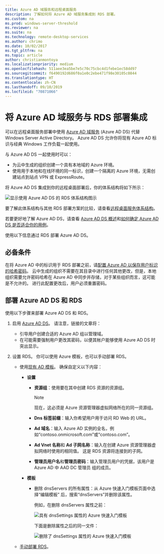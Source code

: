 ```yaml
---
title: Azure AD 域服务和远程桌面服务
description: 了解如何将 Azure AD 域服务集成到 RDS 部署。
ms.custom: na
ms.prod: windows-server-threshold
ms.reviewer: na
ms.suite: na
ms.technology: remote-desktop-services
ms.author: chrimo
ms.date: 10/02/2017
ms.tgt_pltfrm: na
ms.topic: article
author: christianmontoya
ms.localizationpriority: medium
ms.openlocfilehash: 511aee3ea5be7e5c70c75cbc4d1febe1ec58dd97
ms.sourcegitcommit: f6490192d686f0a1e0c2ebe471f98e30105c0844
ms.translationtype: HT
ms.contentlocale: zh-CN
ms.lasthandoff: 09/10/2019
ms.locfileid: "70871066"
---
```

# <a name="integrate-azure-ad-domain-services-with-your-rds-deployment"></a>将 Azure AD 域服务与 RDS 部署集成

可以在远程桌面服务部署中使用 [Azure AD 域服务](/azure/active-directory-domain-services/active-directory-ds-overview) (Azure AD DS) 代替 Windows Server Active Directory。 Azure AD DS 允许你将现有 Azure AD 标识与经典 Windows 工作负载一起使用。

与 Azure AD DS 一起使用时可以： 
- 为云中生成的组织创建一个具有本地域的 Azure 环境。 
- 使用用于本地和在线环境的同一标识，创建一个隔离的 Azure 环境，无需创建站点到站点 VPN 或 ExpressRoute。 

将 Azure AD DS 集成到你的远程桌面部署后，你的体系结构将如下所示：

![显示使用 Azure AD DS 的 RDS 体系结构图示](media/aadds-rds.png)

要了解此体系结构与其他 RDS 部署方案的比较，请查看[远程桌面服务体系结构](desktop-hosting-logical-architecture.md)。

若要更好地了解 Azure AD DS，请查看 [Azure AD DS 概述](/azure/active-directory-domain-services/active-directory-ds-overview)和[如何确定 Azure AD DS 是否适合你的用例](/azure/active-directory-domain-services/active-directory-ds-comparison)。

使用以下信息通过 RDS 部署 Azure AD DS。

## <a name="prerequisites"></a>必备条件

在将 Azure AD 中的标识用于 RDS 部署之前，请[配置 Azure AD 以保存用户标识的哈希密码](/azure/active-directory-domain-services/active-directory-ds-getting-started-password-sync)。 云中生成的组织不需要在其目录中进行任何其他更改，但是，本地组织需要允许密码哈希在 Azure AD 中同步并存储，对于某些组织而言，这可能是不允许的。 进行此配置更改后，用户必须重置密码。

## <a name="deploy-azure-ad-ds-and-rds"></a>部署 Azure AD DS 和 RDS 
使用以下步骤来部署 Azure AD DS 和 RDS。

1. 启用 [Azure AD DS](/azure/active-directory-domain-services/active-directory-ds-getting-started)。 请注意，链接的文章将：
   - 引导用户创建合适的 Azure AD 组以管理域。
   - 在可能需要强制用户更改其密码，以便其帐户能够使用 Azure AD DS 时突出显示。
   
2. 设置 RDS。 你可以使用 Azure 模板，也可以手动部署 RDS。
   - 使用[现有 AD 模板](https://azure.microsoft.com/resources/templates/rds-deployment-existing-ad/)。 确保自定义以下内容：
   
     - **设置**
       - **资源组**：使用要在其中创建 RDS 资源的资源组。
         > [!NOTE] 
         > 现在，这必须是 Azure 资源管理器虚拟网络所在的同一资源组。

       - **Dns 标签前缀**：输入你希望用户用于访问 RD Web 的 URL。
       - **Ad 域名**：输入 Azure AD 实例的全名，例如“contoso.onmicrosoft.com”或“contoso.com”。
       - **Ad Vnet 名称**和 **Ad 子网名称**：输入在创建 Azure 资源管理器虚拟网络时使用的相同值。 这是 RDS 资源将连接到的子网。
       - **管理员用户名**和**管理员密码**：输入管理员用户的凭据，该用户是 Azure AD 中 AAD DC 管理员  组的成员。
   
     - **模板**
        - 删除 dnsServers  的所有属性：从 Azure 快速入门模板页面中选择“编辑模板”  后，搜索“dnsServers”并删除该属性。 

           例如，在删除 dnsServers  属性之前：
      
           ![具有 dnsSettings 属性的 Azure 快速入门模板](media/rds-remove-dnssettings-before.png)

           下面是删除属性之后的同一文件：

           ![删除了 dnsSettings 属性的 Azure 快速入门模板](media/rds-remove-dnssettings-after.png)
   
   - [手动部署 RDS](rds-deploy-infrastructure.md)。 

